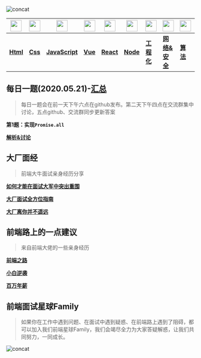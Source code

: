 ![concat](http://smartlive.site/t.png)

| <img src="http://smartlive.site/html.png" width="30px" > | <img src="http://smartlive.site/css.png" width="30px" > | <img src="http://smartlive.site/js.png" width="30px" > | <img src="http://smartlive.site/vue.png" width="30px" > | <img src="http://smartlive.site/react.png" width="30px" > | <img src="http://smartlive.site/node.png" width="30px" > | <img src="http://smartlive.site/webpack.png" width="30px" > | <img src="http://smartlive.site/http.png" width="30px" > | <img src="http://smartlive.site/algorithm.png" width="30px" > | <img src="http://smartlive.site/write.png" width="30px" > | <img src="http://smartlive.site/other.png" width="30px" > |
| :------------------------------------------------------: | ------------------------------------------------------- | ------------------------------------------------------ | ------------------------------------------------------- | --------------------------------------------------------- | :------------------------------------------------------: | ----------------------------------------------------------- | -------------------------------------------------------- | ------------------------------------------------------------ | --------------------------------------------------------- | --------------------------------------------------------- |
|                        **[Html]()**                        | **[Css]()**                                                 | **[JavaScript]()**                                         | **[Vue]()**                                                 | **[React]()**                                                 |                         **[Node]()**                         | **[工程化]()**                                                  | **[网络&安全]()**                                            | **[算法]()**                                                     | **[编程题]()**                                                | **[其它]()**                                                  |

## 每日一题(2020.05.21)-[汇总](https://github.com/lgwebdream/FE-Interview-Planet/blob/master/summarry/daily.md)

> 每日一题会在前一天下午六点在github发布。第二天下午四点在交流群集中讨论，五点github、交流群同步更新答案

**第1题：实现`Promise.all`**

**[解析&讨论](https://github.com/lgwebdream/FE-Interview-Planet/issues/2)**

## 大厂面经

> 前端大牛面试亲身经历分享

**[如何才能在面试大军中突出重围]()**

**[大厂面试全方位指南]()**

**[大厂离你并不遥远]()**

## 前端路上的一点建议

> 来自前端大佬的一些亲身经历

**[前端之路]()**

**[小白逆袭]()**

**[百万年薪]()**

## 前端面试星球Family

> 如果你在工作中遇到问题、在面试中遇到疑惑、在前端路上遇到了阻碍，都可以加入我们前端星球Family，我们会竭尽全力为大家答疑解惑，让我们共同努力，一同成长。

![concat](http://smartlive.site/concat.jpg)

